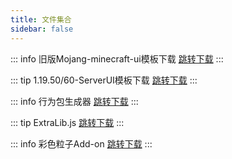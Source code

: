 ```yaml
---
title: 文件集合
sidebar: false
---
```

::: info 旧版Mojang-minecraft-ui模板下载
[跳转下载](https://my-blog-1311684959.cos.ap-nanjing.myqcloud.com/GameTest.mcpack)
:::

::: tip 1.19.50/60-ServerUI模板下载
[跳转下载](https://my-blog-1311684959.cos.ap-nanjing.myqcloud.com/UI-Example.mcpack)
:::

::: info 行为包生成器
[跳转下载](https://my-blog-1311684959.cos.ap-nanjing.myqcloud.com/generater.zip)
:::

::: tip ExtraLib.js
[跳转下载](https://my-blog-1311684959.cos.ap-nanjing.myqcloud.com/extraLib.js)
:::

::: info 彩色粒子Add-on
[跳转下载](https://my-blog-1311684959.cos.ap-nanjing.myqcloud.com/ColorfulParticle.mcaddon)
:::